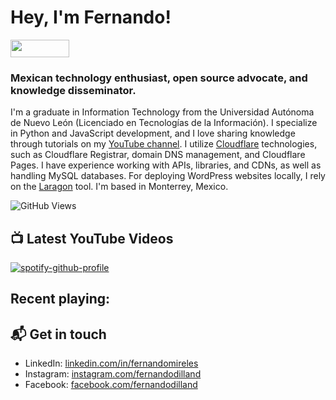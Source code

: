 # Hey, I'm Fernando!

<a href="https://github.com/sponsors/fernandodilland" title="Sponsor Fernando Dilland"><img src="/assets/sponsor.svg?sanitize=true" width="94" height="28" aria-hidden="true"></a>

### Mexican technology enthusiast, open source advocate, and knowledge disseminator.
I'm a graduate in Information Technology from the Universidad Autónoma de Nuevo León (Licenciado en Tecnologías de la Información). I specialize in Python and JavaScript development, and I love sharing knowledge through tutorials on my [YouTube channel](https://www.youtube.com/fernandodilland). I utilize [Cloudflare](https://github.com/cloudflare) technologies, such as Cloudflare Registrar, domain DNS management, and Cloudflare Pages. I have experience working with APIs, libraries, and CDNs, as well as handling MySQL databases. For deploying WordPress websites locally, I rely on the [Laragon](https://github.com/leokhoa/laragon) tool. I'm based in Monterrey, Mexico.

![GitHub Views](https://komarev.com/ghpvc/?username=fernandomireles&color=2685BF)

## 📺 Latest YouTube Videos
[![spotify-github-profile](https://spotify-github-profile.vercel.app/api/view?uid=hiracutch&cover_image=true&theme=novatorem&show_offline=false&background_color=121212&interchange=false&bar_color_cover=false&bar_color=dfcb36)](https://github.com/kittinan/spotify-github-profile)

## Recent playing:
<!-- BEGIN YOUTUBE-CARDS -->
<!-- END YOUTUBE-CARDS -->

## 📬 Get in touch

- LinkedIn: [linkedin.com/in/fernandomireles](https://www.linkedin.com/in/fernandomireles/)
- Instagram: [instagram.com/fernandodilland](https://www.instagram.com/fernandodilland/)
- Facebook: [facebook.com/fernandodilland](https://www.facebook.com/FernandoDilland)
